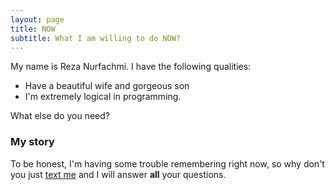 ```yaml
---
layout: page
title: NOW
subtitle: What I am willing to do NOW?
---
```


My name is Reza Nurfachmi. I have the following qualities:

- Have a beautiful wife and gorgeous son
- I'm extremely logical in programming.

What else do you need?

### My story

To be honest, I'm having some trouble remembering right now, so why don't you just [text me](mailto:reza@nurfachmi.com) and I will answer **all** your questions.
